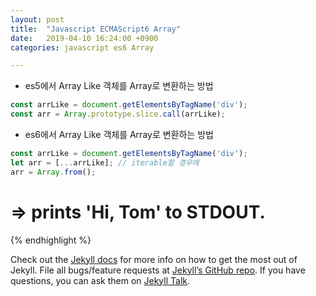 ```yaml
---
layout: post
title:  "Javascript ECMAScript6 Array"
date:   2019-04-10 16:24:00 +0900
categories: javascript es6 Array

---
```




- es5에서 Array Like 객체를 Array로 변환하는 방법

```javascript
const arrLike = document.getElementsByTagName('div');
const arr = Array.prototype.slice.call(arrLike);
```

- es6에서 Array Like 객체를 Array로 변환하는 방법

```javascript
const arrLike = document.getElementsByTagName('div');
let arr = [...arrLike]; // iterable할 경우에 
arr = Array.from();
```



# => prints 'Hi, Tom' to STDOUT.

{% endhighlight %}

Check out the [Jekyll docs][jekyll-docs] for more info on how to get the most out of Jekyll. File all bugs/feature requests at [Jekyll’s GitHub repo][jekyll-gh]. If you have questions, you can ask them on [Jekyll Talk][jekyll-talk].

[jekyll-docs]: https://jekyllrb.com/docs/home
[jekyll-gh]: https://github.com/jekyll/jekyll
[jekyll-talk]: https://talk.jekyllrb.com/

